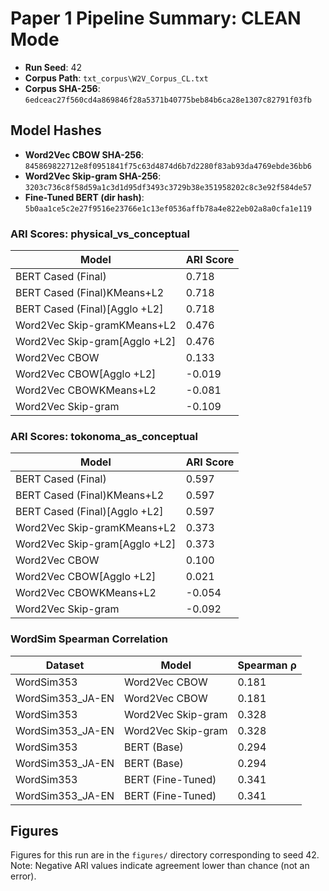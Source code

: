 # Paper 1 Pipeline Summary: CLEAN Mode

- **Run Seed**: 42
- **Corpus Path**: `txt_corpus\W2V_Corpus_CL.txt`
- **Corpus SHA-256**: `6edceac27f560cd4a869846f28a5371b40775beb84b6ca28e1307c82791f03fb`

## Model Hashes

- **Word2Vec CBOW SHA-256**: `845869822712e8f0951841f75c63d4874d6b7d2280f83ab93da4769ebde36bb6`
- **Word2Vec Skip-gram SHA-256**: `3203c736c8f58d59a1c3d1d95df3493c3729b38e351958202c8c3e92f584de57`
- **Fine-Tuned BERT (dir hash)**: `5b0aa1ce5c2e27f9516e23766e1c13ef0536affb78a4e822eb02a8a0cfa1e119`

### ARI Scores: physical_vs_conceptual

| Model | ARI Score |
|-------|-----------|
| BERT Cased (Final) | 0.718 |
| BERT Cased (Final)KMeans+L2 | 0.718 |
| BERT Cased (Final)[Agglo +L2] | 0.718 |
| Word2Vec Skip-gramKMeans+L2 | 0.476 |
| Word2Vec Skip-gram[Agglo +L2] | 0.476 |
| Word2Vec CBOW | 0.133 |
| Word2Vec CBOW[Agglo +L2] | -0.019 |
| Word2Vec CBOWKMeans+L2 | -0.081 |
| Word2Vec Skip-gram | -0.109 |

### ARI Scores: tokonoma_as_conceptual

| Model | ARI Score |
|-------|-----------|
| BERT Cased (Final) | 0.597 |
| BERT Cased (Final)KMeans+L2 | 0.597 |
| BERT Cased (Final)[Agglo +L2] | 0.597 |
| Word2Vec Skip-gramKMeans+L2 | 0.373 |
| Word2Vec Skip-gram[Agglo +L2] | 0.373 |
| Word2Vec CBOW | 0.100 |
| Word2Vec CBOW[Agglo +L2] | 0.021 |
| Word2Vec CBOWKMeans+L2 | -0.054 |
| Word2Vec Skip-gram | -0.092 |

### WordSim Spearman Correlation

| Dataset | Model | Spearman ρ |
|---------|-------|------------|
| WordSim353 | Word2Vec CBOW | 0.181 |
| WordSim353_JA-EN | Word2Vec CBOW | 0.181 |
| WordSim353 | Word2Vec Skip-gram | 0.328 |
| WordSim353_JA-EN | Word2Vec Skip-gram | 0.328 |
| WordSim353 | BERT (Base) | 0.294 |
| WordSim353_JA-EN | BERT (Base) | 0.294 |
| WordSim353 | BERT (Fine-Tuned) | 0.341 |
| WordSim353_JA-EN | BERT (Fine-Tuned) | 0.341 |

## Figures

Figures for this run are in the `figures/` directory corresponding to seed 42.
Note: Negative ARI values indicate agreement lower than chance (not an error).

